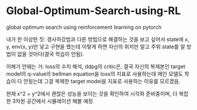 # Global-Optimum-Search-using-RL
global optimum search using reinforcement learning on pytorch  

내가 한 이상한 짓: 경사하강법과 다른 방법으로 해결하는 것을 보고 싶어서 state에 x, y, env(x, y)만 넣고
구현을 했는데 이렇게 하면 자신의 위치만 알고 주위 state를 알 방법이 없을 것이다(결국 학습이 안됨).  

이해가 안돼는 거: loss의 수치 해석, ddpg의 critic은, 결국 자신의 복제본인 target model의 q-value의 bellman equation을
loss의 지표로 사용하는데 메인 모델도 학습이 다 안됬는데 그걸 복제한 target model을 지표로 사용하는 이유를 모르겠음.  

현재 x^2 + y^2에서 괜찮은 성능을 보이는 것을 확인하여 시각화 준비중이며, 더 복잡한 3차원 공간에서 시뮬레이션 해볼 예정
